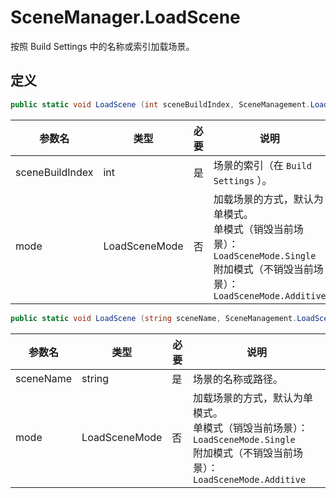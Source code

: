 # SceneManager.LoadScene

按照 Build Settings 中的名称或索引加载场景。

## 定义

```csharp
public static void LoadScene (int sceneBuildIndex, SceneManagement.LoadSceneMode mode= LoadSceneMode.Single);
```

| 参数名          | 类型          | 必要 | 说明                                                         |
| --------------- | ------------- | ---- | ------------------------------------------------------------ |
| sceneBuildIndex | int           | 是   | 场景的索引（在 `Build Settings` ）。                         |
| mode            | LoadSceneMode | 否   | 加载场景的方式，默认为单模式。<br>单模式（销毁当前场景）：`LoadSceneMode.Single`<br>附加模式（不销毁当前场景）：`LoadSceneMode.Additive` |

```csharp
public static void LoadScene (string sceneName, SceneManagement.LoadSceneMode mode= LoadSceneMode.Single);
```

| 参数名    | 类型          | 必要 | 说明                                                         |
| --------- | ------------- | ---- | ------------------------------------------------------------ |
| sceneName | string        | 是   | 场景的名称或路径。                                           |
| mode      | LoadSceneMode | 否   | 加载场景的方式，默认为单模式。<br>单模式（销毁当前场景）：`LoadSceneMode.Single`<br>附加模式（不销毁当前场景）：`LoadSceneMode.Additive` |
